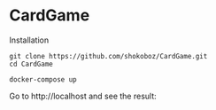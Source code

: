 # CardGame

Installation
```
git clone https://github.com/shokoboz/CardGame.git
cd CardGame

docker-compose up
```

Go to http://localhost and see the result:
